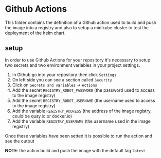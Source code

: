 # Github Actions

This folder contains the definition of a Github action used to build and push the image into a registry and also to setup a minikube cluster to test the deployment of the helm chart.

## setup
In order to use Github Actions for your repository it's necessary to setup two secrets and two environment variables in your project settings.

1. In Github go into your repository then click `Settings`
2. On left side you can see a section called `Security`
3. Click on `Secrets and variables` -> `Actions`
4. Add the secret `REGISTRY_ROBOT_PASSWORD` (the password used to access to the image registry)
5. Add the secret `REGISTRY_ROBOT_USERNAME` (the username used to access to the image registry)
6. Add the variable `REGISTRY_ADDRESS` (the address of the image registry, could be quay.io or docker.io)
7. Add the variable `REGISTRY_USERNAME` (the username used in the image registry)

Once these variables have been setted it is possible to run the action and see the output

**NOTE**: the action build and push the image with the default tag `latest`